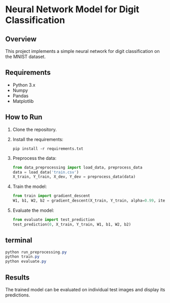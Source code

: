 # Neural Network Model for Digit Classification

## Overview
This project implements a simple neural network for digit classification on the MNIST dataset.

## Requirements
- Python 3.x
- Numpy
- Pandas
- Matplotlib

## How to Run
1. Clone the repository.
2. Install the requirements:
    ```
    pip install -r requirements.txt
    ```
3. Preprocess the data:
    ```python
    from data_preprocessing import load_data, preprocess_data
    data = load_data('train.csv')
    X_train, Y_train, X_dev, Y_dev = preprocess_data(data)
    ```
4. Train the model:
    ```python
    from train import gradient_descent
    W1, b1, W2, b2 = gradient_descent(X_train, Y_train, alpha=0.99, iterations=1000)
    ```

5. Evaluate the model:
    ```python
    from evaluate import test_prediction
    test_prediction(0, X_train, Y_train, W1, b1, W2, b2)
    ```
## terminal

```powershell
python run_preprocessing.py
python train.py
python evaluate.py
```

## Results
The trained model can be evaluated on individual test images and display its predictions.

